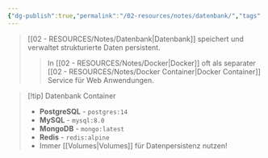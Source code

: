 ```yaml
---
{"dg-publish":true,"permalink":"/02-resources/notes/datenbank/","tags":["datenbank/grundlagen","docker/services"],"noteIcon":"","updated":"2025-09-04T16:13:29.709+02:00"}
---
```



>[[02 - RESOURCES/Notes/Datenbank\|Datenbank]] speichert und verwaltet strukturierte Daten persistent.
>>In [[02 - RESOURCES/Notes/Docker\|Docker]] oft als separater [[02 - RESOURCES/Notes/Docker Container\|Docker Container]] Service für Web Anwendungen.

>[!tip] Datenbank Container
>- **PostgreSQL** - `postgres:14`
>- **MySQL** - `mysql:8.0`
>- **MongoDB** - `mongo:latest`  
>- **Redis** - `redis:alpine`
>- Immer [[Volumes\|Volumes]] für Datenpersistenz nutzen!